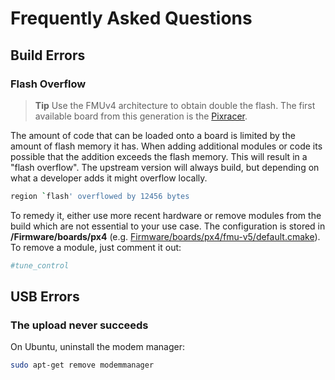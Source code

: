 # Frequently Asked Questions

## Build Errors

### Flash Overflow

> **Tip** Use the FMUv4 architecture to obtain double the flash. The first available board from this generation is the [Pixracer](https://docs.px4.io/master/en/flight_controller/pixracer.html).

The amount of code that can be loaded onto a board is limited by the amount of flash memory it has. When adding additional modules or code its possible that the addition exceeds the flash memory. This will result in a "flash overflow". The upstream version will always build, but depending on what a developer adds it might overflow locally.

```sh
region `flash' overflowed by 12456 bytes
```

To remedy it, either use more recent hardware or remove modules from the build which are not essential to your use case. The configuration is stored in **/Firmware/boards/px4** (e.g. [Firmware/boards/px4/fmu-v5/default.cmake](https://github.com/PX4/Firmware/blob/master/boards/px4/fmu-v5/default.cmake)). To remove a module, just comment it out:

```cmake
#tune_control
```

## USB Errors

### The upload never succeeds

On Ubuntu, uninstall the modem manager:

```sh
sudo apt-get remove modemmanager
```